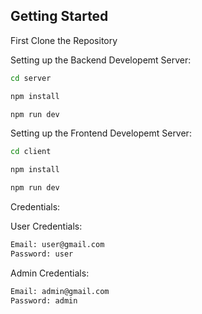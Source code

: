 ## Getting Started

First Clone the Repository 

Setting up the Backend Developemt Server:
```bash
cd server

npm install

npm run dev
```

Setting up the Frontend Developemt Server:
```bash
cd client

npm install

npm run dev
```

Credentials:

User Credentials:
```bash
Email: user@gmail.com
Password: user
```

Admin Credentials:
```bash
Email: admin@gmail.com
Password: admin
```
